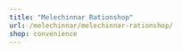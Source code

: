 ```yaml
---
title: "Melechinnar Rationshop"
url: /melechinnar/melechinnar-rationshop/
shop: convenience
---
```

